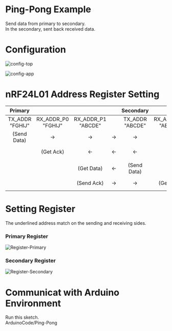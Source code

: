 # Ping-Pong Example   
Send data from primary to secondary.   
In the secondary, sent back received data.   


# Configuration   

![config-top](https://user-images.githubusercontent.com/6020549/154790653-277f0f2f-0b51-4a2c-aead-6aeea0ac232f.jpg)

![config-app](https://github.com/nopnop2002/esp-idf-mirf/assets/6020549/29b81f36-dde7-4e36-bb99-0eb9efe6e1f2)

# nRF24L01 Address Register Setting
|Primary||||Secondary||||
|:-:|:-:|:-:|:-:|:-:|:-:|:-:|:-:|
|TX_ADDR<br>"FGHIJ"|RX_ADDR_P0<br>"FGHIJ"|RX_ADDR_P1<br>"ABCDE"||TX_ADDR<br>"ABCDE"|RX_ADDR_P0<br>"ABCDE"|RX_ADDR_P1<br>"FGHIJ"||
|(Send Data)|->|->|->|->|->|(Get Data)|Data to Secondary|
||(Get Ack)|<-|<-|<-|<-|(Send Ack)|Ack to Primary|
|||||||||
|||(Get Data)|<-|(Send Data)|||Data to Primary|
|||(Send Ack)|->|->|(Get Ack)||Ack to Secondary|

# Setting Register
The underlined address match on the sending and receiving sides.

### Primary Register
![Register-Primary](https://github.com/nopnop2002/esp-idf-mirf/assets/6020549/fa2929cb-13cd-4aea-8022-db92d427bf18)

### Secondary Register
![Register-Secondary](https://github.com/nopnop2002/esp-idf-mirf/assets/6020549/b30bc789-0802-4c67-8586-67ca52a2051c)


# Communicat with Arduino Environment   
Run this sketch.   
ArduinoCode/Ping-Pong   

